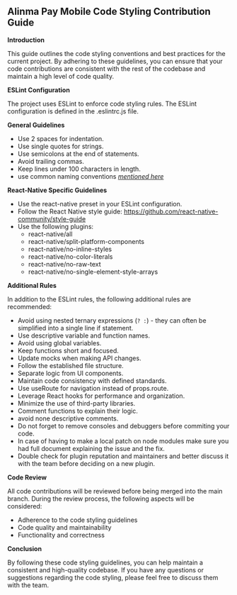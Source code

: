 ## Alinma Pay Mobile Code Styling Contribution Guide

**Introduction**

This guide outlines the code styling conventions and best practices for the current project. By adhering to these guidelines, you can ensure that your code contributions are consistent with the rest of the codebase and maintain a high level of code quality.

**ESLint Configuration**

The project uses ESLint to enforce code styling rules. The ESLint configuration is defined in the .eslintrc.js file.

**General Guidelines**

* Use 2 spaces for indentation.
* Use single quotes for strings.
* Use semicolons at the end of statements.
* Avoid trailing commas.
* Keep lines under 100 characters in length.
* use common naming conventions [*mentioned here*](/docs/naming-conventions.md)

**React-Native Specific Guidelines**

* Use the react-native preset in your ESLint configuration.
* Follow the React Native style guide: https://github.com/react-native-community/style-guide
* Use the following plugins:
    * react-native/all
    * react-native/split-platform-components
    * react-native/no-inline-styles
    * react-native/no-color-literals
    * react-native/no-raw-text
    * react-native/no-single-element-style-arrays

**Additional Rules**

In addition to the ESLint rules, the following additional rules are recommended:

* Avoid using nested  ternary expressions (`? :`) - they  can often be simplified into a single line if statement.
* Use descriptive variable and function names.
* Avoid using global variables.
* Keep functions short and focused.
* Update mocks when making API changes.
* Follow the established file structure.
* Separate logic from UI components.
* Maintain code consistency with defined standards.
* Use useRoute for navigation instead of props.route.
* Leverage React hooks for performance and organization.
* Minimize the use of third-party libraries.
* Comment functions to explain their logic.
* avoid none descriptive  comments.
* Do not forget to remove consoles and debuggers before commiting your code.
* In case of having to make a local patch on node modules make sure you had full document explaining the issue and the fix.
* Double check for plugin reputation and maintainers and better discuss it with the team before deciding on a new plugin.

**Code Review**

All code contributions will be reviewed before being merged into the main branch. During the review process, the following aspects will be considered:

* Adherence to the code styling guidelines
* Code quality and maintainability
* Functionality and correctness

**Conclusion**

By following these code styling guidelines, you can help maintain a consistent and high-quality codebase. If you have any questions or suggestions regarding the code styling, please feel free to discuss them with the team.